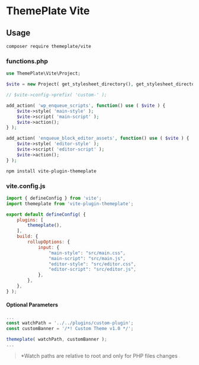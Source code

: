 # ThemePlate Vite

## Usage

`composer require themeplate/vite`

### functions.php

```php
use ThemePlate\Vite\Project;

$vite = new Project( get_stylesheet_directory(), get_stylesheet_directory_uri() );

// $vite->config->prefix( 'custom-' );

add_action( 'wp_enqueue_scripts', function() use ( $vite ) {
	$vite->style( 'main-style' );
	$vite->script( 'main-script' );
	$vite->action();
} );

add_action( 'enqueue_block_editor_assets', function() use ( $vite ) {
	$vite->style( 'editor-style' );
	$vite->script( 'editor-script' );
	$vite->action();
} );
```

`npm install vite-plugin-themeplate`

### vite.config.js

```js
import { defineConfig } from 'vite';
import themeplate from 'vite-plugin-themeplate';

export default defineConfig( {
	plugins: [
		themeplate(),
	],
	build: {
		rollupOptions: {
			input: {
				"main-style": "src/main.css",
				"main-script": "src/main.js",
				"editor-style": "src/editor.css",
				"editor-script": "src/editor.js",
			},
		},
	},
} );
```

#### Optional Parameters

```js
...
const watchPath = '../../plugins/custom-plugin';
const customBanner = '/*! Custom Theme v1.0 */';

themeplate( watchPath, customBanner );
...
```

> *Watch paths are relative to root and only for PHP files changes
